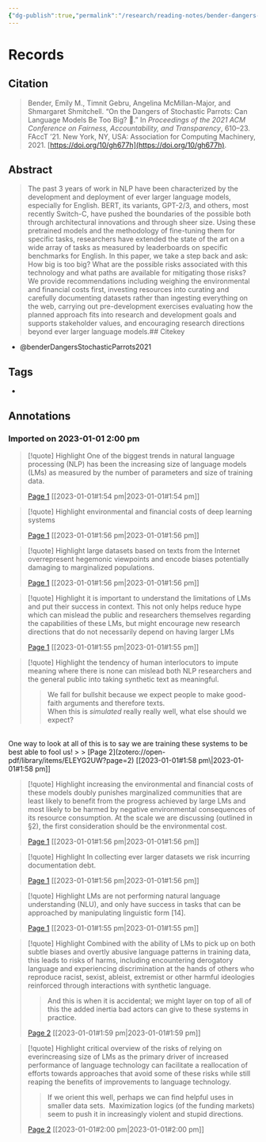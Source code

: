 ```yaml
---
{"dg-publish":true,"permalink":"/research/reading-notes/bender-dangers-stochastic-parrots2021/","tags":"gardenEntry"}
---
```



# Records
## Citation
> Bender, Emily M., Timnit Gebru, Angelina McMillan-Major, and Shmargaret Shmitchell. “On the Dangers of Stochastic Parrots: Can Language Models Be Too Big? 🦜.” In _Proceedings of the 2021 ACM Conference on Fairness, Accountability, and Transparency_, 610–23. FAccT ’21. New York, NY, USA: Association for Computing Machinery, 2021. [https://doi.org/10/gh677h](https://doi.org/10/gh677h).

## Abstract
> The past 3 years of work in NLP have been characterized by the development and deployment of ever larger language models, especially for English. BERT, its variants, GPT-2/3, and others, most recently Switch-C, have pushed the boundaries of the possible both through architectural innovations and through sheer size. Using these pretrained models and the methodology of fine-tuning them for specific tasks, researchers have extended the state of the art on a wide array of tasks as measured by leaderboards on specific benchmarks for English. In this paper, we take a step back and ask: How big is too big? What are the possible risks associated with this technology and what paths are available for mitigating those risks? We provide recommendations including weighing the environmental and financial costs first, investing resources into curating and carefully documenting datasets rather than ingesting everything on the web, carrying out pre-development exercises evaluating how the planned approach fits into research and development goals and supports stakeholder values, and encouraging research directions beyond ever larger language models.## Citekey
- @benderDangersStochasticParrots2021

## Tags
-

## Annotations

### Imported on 2023-01-01 2:00 pm

> [!quote] Highlight
> One of the biggest trends in natural language processing (NLP) has been the increasing size of language models (LMs) as measured by the number of parameters and size of training data.
>
> [Page 1](zotero://open-pdf/library/items/ELEYG2UW?page=1) [[2023-01-01#1:54 pm\|2023-01-01#1:54 pm]]

> [!quote] Highlight
> environmental and financial costs of deep learning systems
>
> [Page 1](zotero://open-pdf/library/items/ELEYG2UW?page=1) [[2023-01-01#1:56 pm\|2023-01-01#1:56 pm]]

> [!quote] Highlight
> large datasets based on texts from the Internet overrepresent hegemonic viewpoints and encode biases potentially damaging to marginalized populations.
>
> [Page 1](zotero://open-pdf/library/items/ELEYG2UW?page=1) [[2023-01-01#1:56 pm\|2023-01-01#1:56 pm]]

> [!quote] Highlight
> it is important to understand the limitations of LMs and put their success in context. This not only helps reduce hype which can mislead the public and researchers themselves regarding the capabilities of these LMs, but might encourage new research directions that do not necessarily depend on having larger LMs
>
> [Page 1](zotero://open-pdf/library/items/ELEYG2UW?page=1) [[2023-01-01#1:55 pm\|2023-01-01#1:55 pm]]

> [!quote] Highlight
> the tendency of human interlocutors to impute meaning where there is none can mislead both NLP researchers and the general public into taking synthetic text as meaningful.
>> We fall for bullshit because we expect people to make good-faith arguments and therefore texts.<br />
When this is *simulated* really really well, what else should we expect?<br />
<br />
One way to look at all of this is to say we are training these systems to be best able to fool us!
>
> [Page 2](zotero://open-pdf/library/items/ELEYG2UW?page=2) [[2023-01-01#1:58 pm\|2023-01-01#1:58 pm]]

> [!quote] Highlight
> increasing the environmental and financial costs of these models doubly punishes marginalized communities that are least likely to benefit from the progress achieved by large LMs and most likely to be harmed by negative environmental consequences of its resource consumption. At the scale we are discussing (outlined in §2), the first consideration should be the environmental cost.
>
> [Page 1](zotero://open-pdf/library/items/ELEYG2UW?page=1) [[2023-01-01#1:56 pm\|2023-01-01#1:56 pm]]

> [!quote] Highlight
> In collecting ever larger datasets we risk incurring documentation debt.
>
> [Page 1](zotero://open-pdf/library/items/ELEYG2UW?page=1) [[2023-01-01#1:56 pm\|2023-01-01#1:56 pm]]

> [!quote] Highlight
> LMs are not performing natural language understanding (NLU), and only have success in tasks that can be approached by manipulating linguistic form [14].
>
> [Page 1](zotero://open-pdf/library/items/ELEYG2UW?page=1) [[2023-01-01#1:55 pm\|2023-01-01#1:55 pm]]

> [!quote] Highlight
> Combined with the ability of LMs to pick up on both subtle biases and overtly abusive language patterns in training data, this leads to risks of harms, including encountering derogatory language and experiencing discrimination at the hands of others who reproduce racist, sexist, ableist, extremist or other harmful ideologies reinforced through interactions with synthetic language.
>> And this is when it is accidental; we might layer on top of all of this the added inertia bad actors can give to these systems in practice.
>
> [Page 2](zotero://open-pdf/library/items/ELEYG2UW?page=2) [[2023-01-01#1:59 pm\|2023-01-01#1:59 pm]]

> [!quote] Highlight
> critical overview of the risks of relying on everincreasing size of LMs as the primary driver of increased performance of language technology can facilitate a reallocation of efforts towards approaches that avoid some of these risks while still reaping the benefits of improvements to language technology.
>> If we orient this well, perhaps we can find helpful uses in smaller data sets.  Maximization logics (of the funding markets) seem to push it in increasingly violent and stupid directions.
>
> [Page 2](zotero://open-pdf/library/items/ELEYG2UW?page=2) [[2023-01-01#2:00 pm\|2023-01-01#2:00 pm]]





